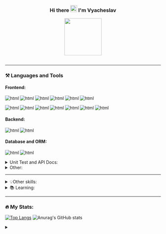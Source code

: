 <h3 align="center">Hi there <img src="https://media.giphy.com/media/hvRJCLFzcasrR4ia7z/giphy.gif" width="22px"/> I'm Vyacheslav</h3>
<div id="header" align="center">
  <img src="https://media.giphy.com/media/4hCJsNJ7zRcic/giphy.gif" width="120"/>
 <!--<img src="" width="400"/>-->
</div>
<div id="header" align="center">
  <img src="https://komarev.com/ghpvc/?username=hashmann&label=PROFILE+VIEWS" alt=""/>
  <a href="https://www.codewars.com/users/Flex.XO" target="_blank"><img src="https://www.codewars.com/users/Flex.XO/badges/micro" alt=""/></a>
</div>

***

### ⚒️ Languages and Tools
#### Frontend:

![html](https://img.shields.io/badge/-HTML-22272e?style=for-the-badge&logo=html5)
![html](https://img.shields.io/badge/-CSS-22272e?style=for-the-badge&logo=css3&logoColor=1572B6)
![html](https://img.shields.io/badge/-sass-22272e?style=for-the-badge&logo=sass&logoColor=CC6699)
![html](https://img.shields.io/badge/-gulp-22272e?style=for-the-badge&logo=gulp&logoColor=CF4647)
![html](https://img.shields.io/badge/-Bootstrap-22272e?style=for-the-badge&logo=Bootstrap&logoColor=7952B3)
![html](https://img.shields.io/badge/-TailwindCSS-22272e?style=for-the-badge&logo=TailwindCSS&logoColor=06B6D4)

![html](https://img.shields.io/badge/-JavaScript-22272e?style=for-the-badge&logo=javaScript&logoColor=F7DF1E)
![html](https://img.shields.io/badge/-vuejs-22272e?style=for-the-badge&logo=vue.js&logoColor=4FC08D)
![html](https://img.shields.io/badge/-vite-22272e?style=for-the-badge&logo=vite&logoColor=646CFF)
![html](https://img.shields.io/badge/-Vuetify-22272e?style=for-the-badge&logo=Vuetify&logoColor=1867C0)
![html](https://img.shields.io/badge/-Quasar-22272e?style=for-the-badge&logo=Quasar&logoColor=1976D2)
![html](https://img.shields.io/badge/-GreenSock-22272e?style=for-the-badge&logo=GreenSock&logoColor=88CE02)
![html](https://img.shields.io/badge/-Chart.js-22272e?style=for-the-badge&logo=Chart.js&logoColor=FF6384)
<!-- ![html](https://img.shields.io/badge/-Nuxt.js-22272e?style=for-the-badge&logo=Nuxt.js&logoColor=00DC82) -->
<!-- ![html](https://img.shields.io/badge/-Next.js-22272e?style=for-the-badge&logo=Next.js&logoColor=fff) -->

#### Backend:

![html](https://img.shields.io/badge/-Nodejs/Express-22272e?style=for-the-badge&logo=node.js&logoColor=339933)
![html](https://img.shields.io/badge/-Laravel-22272e?style=for-the-badge&logo=Laravel&logoColor=FF2D20)
<!-- ![html](https://img.shields.io/badge/-NestJS-22272e?style=for-the-badge&logo=NestJS&logoColor=E0234E) -->

#### Database and ORM:

![html](https://img.shields.io/badge/-Mongo%20DB-22272e?style=for-the-badge&logo=MongoDB&logoColor=47A248)
![html](https://img.shields.io/badge/-MySQL/Eloquent-22272e?style=for-the-badge&logo=MySQL&logoColor=4479A1)
<!-- ![html](https://img.shields.io/badge/-Sequelize-22272e?style=for-the-badge&logo=Sequelize&logoColor=52B0E7) -->
<!-- ![html](https://img.shields.io/badge/-PostgreSQL-22272e?style=for-the-badge&logo=PostgreSQL&logoColor=4169E1) -->

<details>
  <summary>Unit Test and API Docs:</summary>
  
  ![html](https://img.shields.io/badge/-jest-22272e?style=for-the-badge&logo=jest&logoColor=C21325)
  ![html](https://img.shields.io/badge/-Swagger-22272e?style=for-the-badge&logo=Swagger&logoColor=85EA2D)
</details>

<details>
  <summary>Other:</summary>

  ![html](https://img.shields.io/badge/-C%23-22272e?style=for-the-badge&logo=csharp&logoColor=239120)
  ![html](https://img.shields.io/badge/-Unity-22272e?style=for-the-badge&logo=Unity&logoColor=fff)
  
  ![html](https://img.shields.io/badge/-Delphi-22272e?style=for-the-badge&logo=Delphi&logoColor=EE1F35)
</details>


***

<details>
  <summary>💡Other skills:</summary>

  ![html](https://img.shields.io/badge/-Ableton%20Live-22272e?style=for-the-badge&logo=abletonlive&logoColor=fff)
  ![html](https://img.shields.io/badge/-Studio%20One-22272e?style=for-the-badge&logo=NONE&logoColor=EE1F35)
  ![html](https://img.shields.io/badge/-Reaper-22272e?style=for-the-badge&logo=NONE&logoColor=fff)

  ![html](https://img.shields.io/badge/-After%20Effects-22272e?style=for-the-badge&logo=AdobeAfterEffects&logoColor=9999FF)
  ![html](https://img.shields.io/badge/-Audition-22272e?style=for-the-badge&logo=AdobeAudition&logoColor=9999FF)
  ![html](https://img.shields.io/badge/-Photoshop-22272e?style=for-the-badge&logo=AdobePhotoshop&logoColor=31A8FF)
  ![html](https://img.shields.io/badge/-Figma-22272e?style=for-the-badge&logo=figma&logoColor=F24E1E)

  ![html](https://img.shields.io/badge/-Autocad-22272e?style=for-the-badge&logo=Autodesk&logoColor=0696D7)
  ![html](https://img.shields.io/badge/-Blender-22272e?style=for-the-badge&logo=Blender&logoColor=F5792A)
</details>

<details>
  <summary>📚 Learning:</summary>

  ![html](https://img.shields.io/badge/-react-22272e?style=for-the-badge&logo=react&logoColor=61DAFB)
<!--   ![html](https://img.shields.io/badge/-Svelte-22272e?style=for-the-badge&logo=Svelte&logoColor=FF3E00) -->
<!--   ![html](https://img.shields.io/badge/-Angular-22272e?style=for-the-badge&logo=Angular&logoColor=DD0031) -->
</details>

***

### 🔥 My Stats:

[![Top Langs](https://github-readme-stats.vercel.app/api/top-langs/?username=hashmann&layout=compact&theme=tokyonight)](https://github.com/anuraghazra/github-readme-stats)
![Anurag's GitHub stats](https://github-readme-stats.vercel.app/api?username=hashmann&show_icons=true&theme=tokyonight)

<details>
  <summary></summary>
  
  [![GitHub Streak](http://github-readme-streak-stats.herokuapp.com?user=Hashmann&theme=tokyonight)](https://git.io/streak-stats)
</details>









<!--
**Hashmann/Hashmann** is a ✨ _special_ ✨ repository because its `README.md` (this file) appears on your GitHub profile.
<img src="" alt="" width="86"/>
Here are some ideas to get you started:

- 🔭 I’m currently working on ...
- 🌱 I’m currently learning ...
- 👯 I’m looking to collaborate on ...
- 🤔 I’m looking for help with ...
- 💬 Ask me about ...
- 📫 How to reach me: ...
- 😄 Pronouns: ...
- ⚡ Fun fact: ...👋
-->
